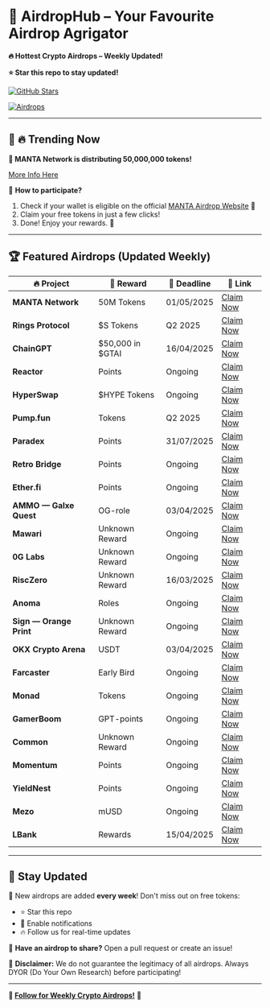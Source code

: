 # 🚀 **AirdropHub – Your Favourite Airdrop Agrigator** 
**🔥 Hottest Crypto Airdrops – Weekly Updated!**

**⭐ Star this repo to stay updated!** 
 

[![GitHub Stars](https://img.shields.io/github/stars/AirdropAlchemist/AirdropHub?style=social)](https://github.com/AirdropAlchemist/AirdropHub)  

[![Airdrops](https://img.shields.io/badge/Active_Airdrops-25-blue)](https://github.com/AirdropAlchemist/AirdropHub)  


---

## 📌 **🔥 Trending Now**  

**🚀 MANTA Network is distributing 50,000,000 tokens!**

[More Info Here](https://mirror.xyz/0xeff64A8FecAe1E195843A14d155cFB13a1a6eADA/PAbtWrZYXozgDwqU716sibz8aSmwn-rUFDmMP4ysa7k)

🔹 **How to participate?**
1. Check if your wallet is eligible on the official [MANTA Airdrop Website](https://airdrop.manta-network.sbs/) 🌊
2. Claim your free tokens in just a few clicks!
3. Done! Enjoy your rewards. 🎉


---

## 🏆 Featured Airdrops (Updated Weekly)

| 🔥 Project                | 🎁 Reward        | 📅 Deadline   | 🔗 Link                                                 |
|---------------------------|------------------|---------------|---------------------------------------------------------|
| **MANTA Network**         | 50M Tokens       | 01/05/2025    | [Claim Now](https://airdrop.manta-network.sbs)         |
| **Rings Protocol**         | $S Tokens       | Q2 2025       | [Claim Now](https://app.rings.money/)                  |
| **ChainGPT**         | $50,000 in $GTAI       | 16/04/2025       | [Claim Now](https://nft.chaingpt.org/events/gt-protocol-nft-giveaway)                  |
| **Reactor**         | Points       | Ongoing       | [Claim Now](https://www.reactorfi.xyz/)                  |
| **HyperSwap**         | $HYPE Tokens      | Ongoing       | [Claim Now](https://app.hyperswap.exchange/)                  |
| **Pump.fun**              | Tokens           | Q2 2025       | [Claim Now](https://pump.fun/airdrop)                  |
| **Paradex**               | Points           | 31/07/2025    | [Claim Now](https://paradex.com/airdrop)               |
| **Retro Bridge**          | Points           | Ongoing       | [Claim Now](https://retrobridge.io/airdrop)            |
| **Ether.fi**              | Points           | Ongoing       | [Claim Now](https://ether.fi/airdrop)                  |
| **AMMO — Galxe Quest**    | OG-role          | 03/04/2025    | [Claim Now](https://galxe.com/ammo/airdrop)            |
| **Mawari**                | Unknown Reward   | Ongoing       | [Claim Now](https://mawari.io/airdrop)                 |
| **0G Labs**               | Unknown Reward   | Ongoing       | [Claim Now](https://0glabs.com/airdrop)                |
| **RiscZero**              | Unknown Reward   | 16/03/2025    | [Claim Now](https://risczero.com/airdrop)              |
| **Anoma**                 | Roles            | Ongoing       | [Claim Now](https://anoma.io/airdrop)                  |
| **Sign — Orange Print**   | Unknown Reward   | Ongoing       | [Claim Now](https://sign.io/airdrop)                   |
| **OKX Crypto Arena**      | USDT             | 03/04/2025    | [Claim Now](https://okx.com/crypto-arena/airdrop)      |
| **Farcaster**             | Early Bird       | Ongoing       | [Claim Now](https://farcaster.io/airdrop)              |
| **Monad**                 | Tokens           | Ongoing       | [Claim Now](https://monad.io/airdrop)                  |
| **GamerBoom**             | GPT-points       | Ongoing       | [Claim Now](https://gamerboom.com/airdrop)             |
| **Common**                | Unknown Reward   | Ongoing       | [Claim Now](https://common.io/airdrop)                 |
| **Momentum**              | Points           | Ongoing       | [Claim Now](https://momentum.io/airdrop)               |
| **YieldNest**             | Points           | Ongoing       | [Claim Now](https://yieldnest.com/airdrop)             |
| **Mezo**                  | mUSD             | Ongoing       | [Claim Now](https://mezo.io/airdrop)                   |
| **LBank**                 | Rewards          | 15/04/2025    | [Claim Now](https://lbank.info/airdrop)                |

---

## 🔔 Stay Updated
💎 New airdrops are added **every week**! Don't miss out on free tokens:
- ⭐ Star this repo
- 🔔 Enable notifications
- 🔥 Follow us for real-time updates

💬 **Have an airdrop to share?** Open a pull request or create an issue!

📢 **Disclaimer:** We do not guarantee the legitimacy of all airdrops. Always DYOR (Do Your Own Research) before participating!

---

**🎯 [Follow for Weekly Crypto Airdrops!](https://github.com/AirdropAlchemist/AirdropHub/)** 🚀
